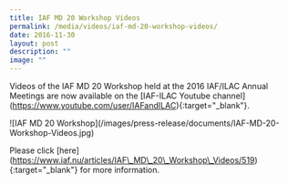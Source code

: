 ```yaml
---
title: IAF MD 20 Workshop Videos
permalink: /media/videos/iaf-md-20-workshop-videos/
date: 2016-11-30
layout: post
description: ""
image: ""
---
```

Videos of the IAF MD 20 Workshop held at the 2016 IAF/ILAC Annual Meetings are now available on the \[IAF-ILAC Youtube channel\](https://www.youtube.com/user/IAFandILAC){:target="\_blank"}.

!\[IAF MD 20 Workshop\](/images/press-release/documents/IAF-MD-20-Workshop-Videos.jpg)

Please click \[here\](https://www.iaf.nu/articles/IAF\_MD\_20\_Workshop\_Videos/519){:target="\_blank"} for more information.